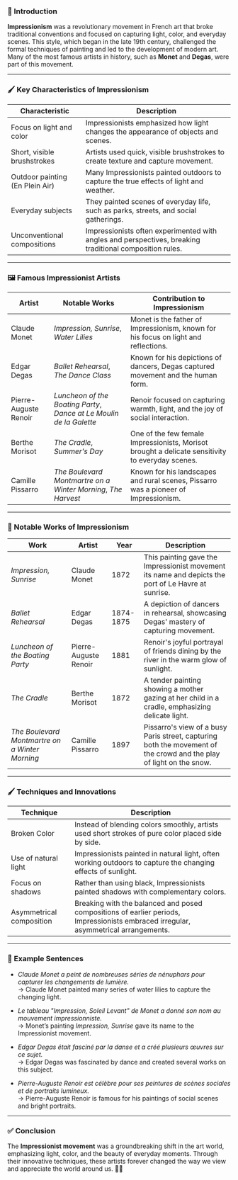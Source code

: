 
### 🎯 Introduction

**Impressionism** was a revolutionary movement in French art that broke traditional conventions and focused on capturing light, color, and everyday scenes. This style, which began in the late 19th century, challenged the formal techniques of painting and led to the development of modern art. Many of the most famous artists in history, such as **Monet** and **Degas**, were part of this movement.

---

### 🖌️ Key Characteristics of Impressionism

|**Characteristic**|**Description**|
|---|---|
|Focus on light and color|Impressionists emphasized how light changes the appearance of objects and scenes.|
|Short, visible brushstrokes|Artists used quick, visible brushstrokes to create texture and capture movement.|
|Outdoor painting (En Plein Air)|Many Impressionists painted outdoors to capture the true effects of light and weather.|
|Everyday subjects|They painted scenes of everyday life, such as parks, streets, and social gatherings.|
|Unconventional compositions|Impressionists often experimented with angles and perspectives, breaking traditional composition rules.|

---

### 🖼️ Famous Impressionist Artists

|**Artist**|**Notable Works**|**Contribution to Impressionism**|
|---|---|---|
|Claude Monet|_Impression, Sunrise_, _Water Lilies_|Monet is the father of Impressionism, known for his focus on light and reflections.|
|Edgar Degas|_Ballet Rehearsal_, _The Dance Class_|Known for his depictions of dancers, Degas captured movement and the human form.|
|Pierre-Auguste Renoir|_Luncheon of the Boating Party_, _Dance at Le Moulin de la Galette_|Renoir focused on capturing warmth, light, and the joy of social interaction.|
|Berthe Morisot|_The Cradle_, _Summer's Day_|One of the few female Impressionists, Morisot brought a delicate sensitivity to everyday scenes.|
|Camille Pissarro|_The Boulevard Montmartre on a Winter Morning_, _The Harvest_|Known for his landscapes and rural scenes, Pissarro was a pioneer of Impressionism.|

---

### 🎨 Notable Works of Impressionism

|**Work**|**Artist**|**Year**|**Description**|
|---|---|---|---|
|_Impression, Sunrise_|Claude Monet|1872|This painting gave the Impressionist movement its name and depicts the port of Le Havre at sunrise.|
|_Ballet Rehearsal_|Edgar Degas|1874-1875|A depiction of dancers in rehearsal, showcasing Degas' mastery of capturing movement.|
|_Luncheon of the Boating Party_|Pierre-Auguste Renoir|1881|Renoir's joyful portrayal of friends dining by the river in the warm glow of sunlight.|
|_The Cradle_|Berthe Morisot|1872|A tender painting showing a mother gazing at her child in a cradle, emphasizing delicate light.|
|_The Boulevard Montmartre on a Winter Morning_|Camille Pissarro|1897|Pissarro's view of a busy Paris street, capturing both the movement of the crowd and the play of light on the snow.|

---

### 🖌️ Techniques and Innovations

|**Technique**|**Description**|
|---|---|
|Broken Color|Instead of blending colors smoothly, artists used short strokes of pure color placed side by side.|
|Use of natural light|Impressionists painted in natural light, often working outdoors to capture the changing effects of sunlight.|
|Focus on shadows|Rather than using black, Impressionists painted shadows with complementary colors.|
|Asymmetrical composition|Breaking with the balanced and posed compositions of earlier periods, Impressionists embraced irregular, asymmetrical arrangements.|

---

### 🧳 Example Sentences

- _Claude Monet a peint de nombreuses séries de nénuphars pour capturer les changements de lumière._  
    → Claude Monet painted many series of water lilies to capture the changing light.
    
- _Le tableau "Impression, Soleil Levant" de Monet a donné son nom au mouvement impressionniste._  
    → Monet’s painting _Impression, Sunrise_ gave its name to the Impressionist movement.
    
- _Edgar Degas était fasciné par la danse et a créé plusieurs œuvres sur ce sujet._  
    → Edgar Degas was fascinated by dance and created several works on this subject.
    
- _Pierre-Auguste Renoir est célèbre pour ses peintures de scènes sociales et de portraits lumineux._  
    → Pierre-Auguste Renoir is famous for his paintings of social scenes and bright portraits.
    

---

### ✅ Conclusion

The **Impressionist movement** was a groundbreaking shift in the art world, emphasizing light, color, and the beauty of everyday moments. Through their innovative techniques, these artists forever changed the way we view and appreciate the world around us. 🎨✨
